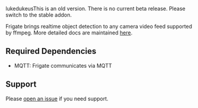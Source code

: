 lukedukeusThis is an old version. There is no current beta release. Please switch to the stable addon.

Frigate brings realtime object detection to any camera video feed supported by ffmpeg. More detailed docs are maintained [here](https://github.com/blakeblackshear/frigate/tree/release-0.8.0).

## Required Dependencies
- MQTT: Frigate communicates via MQTT

## Support
Please [open an issue](https://github.com/blakeblackshear/frigate/issues/new/choose) if you need support.